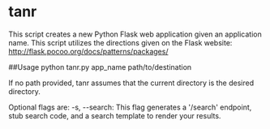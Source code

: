 tanr
====

This script creates a new Python Flask web application given an application name. This script utilizes the directions given on the Flask website: http://flask.pocoo.org/docs/patterns/packages/

##Usage
python tanr.py app_name path/to/destination

If no path provided, tanr assumes that the current directory is the desired directory.

Optional flags are:
-s, --search: This flag generates a '/search' endpoint, stub search code, and a search template to render your results.
